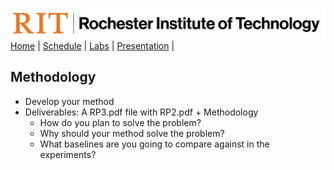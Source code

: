 [<img width=900 src="../img/logo_rit.png?raw=yes">](../README.md)   
[Home](../README.md) |
[Schedule](../schedule.md) |
[Labs](labs.md) |
[Presentation](presentation.md) |

## Methodology

 - Develop your method 
 - Deliverables: A RP3.pdf file with RP2.pdf + Methodology
   + How do you plan to solve the problem?
   + Why should your method solve the problem?
   + What baselines are you going to compare against in the experiments?

